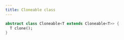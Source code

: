 ```yaml
---
title: Cloneable class
---
```


```dart
abstract class Cloneable<T extends Cloneable<T>> {
  T clone();
}
```